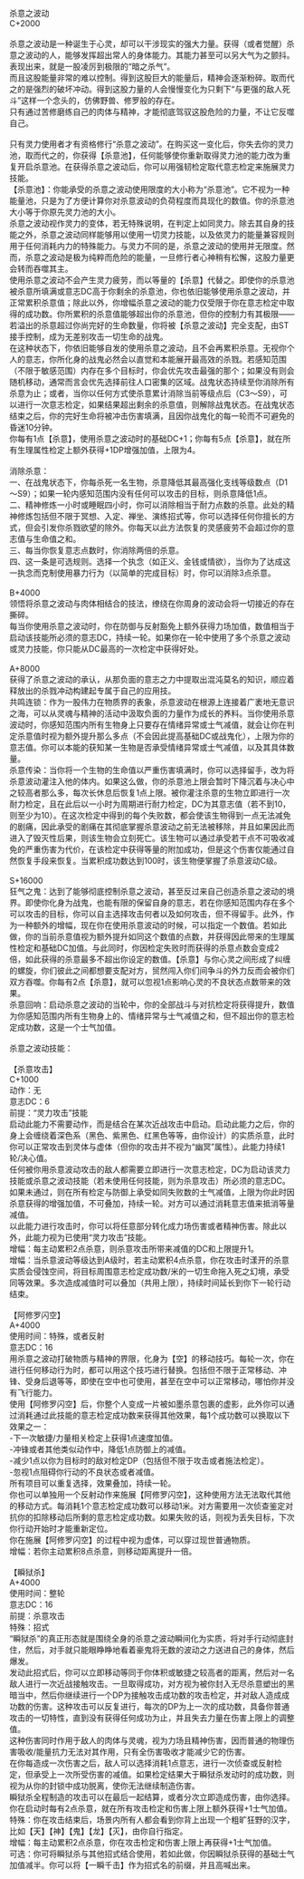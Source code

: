 <title>杀意之波动</title>
<meta name="GENERATOR" content="WinCHM">
<meta http-equiv="Content-Type" content="text/html; charset=gb2312">
<br>杀意之波动 
<br>C+2000 
<br>
<br>杀意之波动是一种诞生于心灵，却可以干涉现实的强大力量。获得（或者觉醒）杀意之波动的人，能够发挥超出常人的身体能力。其能力甚至可以另大气为之颤抖。表现出来，就是一股凌厉到极限的“暗之杀气”。 
<br>而且这股能量非常的难以控制。得到这股巨大的能量后，精神会逐渐粉碎。取而代之的是强烈的破坏冲动。得到这股力量的人会慢慢变化为只剩下“与更强的敌人死斗”这样一个念头的，仿佛野兽、修罗般的存在。 
<br>只有通过苦修磨练自己的肉体与精神，才能彻底驾驭这股危险的力量，不让它反噬自己。 
<br>
<br>只有灵力使用者才有资格修行“杀意之波动”。在购买这一变化后，你失去你的灵力池，取而代之的，你获得【杀意池】，任何能够使你重新取得灵力池的能力改为重复开启杀意池。在获得杀意之波动后，你可以用强韧检定取代意志检定来施展灵力技能。 
<br>【杀意池】：你能承受的杀意之波动使用限度的大小称为“杀意池”。它不视为一种能量池，只是为了方便计算你对杀意波动的负荷程度而具现化的数值。你的杀意池大小等于你原先灵力池的大小。 
<br>杀意之波动视作灵力的变体，若无特殊说明，在判定上如同灵力。除去其自身的技能之外，杀意之波动同样能够用以使用一切灵力技能，以及依灵力的能量兼容规则用于任何消耗内力的特殊能力。与灵力不同的是，杀意之波动的使用并无限度。然而，杀意之波动是极为纯粹而危险的能量，一旦修行者心神稍有松懈，这股力量更会转而吞噬其主。 
<br>使用杀意之波动不会产生灵力疲劳，而以等量的【杀意】代替之。即使你的杀意池被杀意所填满或意志DC高于你剩余的杀意池，你也依旧能够使用杀意之波动，并正常累积杀意值；除此以外，你增幅杀意之波动的能力仅受限于你在意志检定中取得的成功数。你所累积的杀意值能够超出你的杀意池，但你的控制力有其极限——若溢出的杀意超过你尚完好的生命数量，你将被【杀意之波动】完全支配，由ST接手控制，成为无差别攻击一切生命的战鬼。 
<br>在这种状态下，你依旧能够自发的使用杀意之波动，且不会再累积杀意。无视你个人的意志，你所化身的战鬼必然会以直觉和本能展开最高效的杀戮。若感知范围（不限于敏感范围）内存在多个目标时，你会优先攻击最强的那个；如果没有则会随机移动，通常而言会优先选择前往人口密集的区域。战鬼状态持续至你消除所有杀意为止；或者，当你以任何方式使杀意累计消除当前等级点后（C3～S9），可以进行一次意志检定，如果结果超出剩余的杀意值，则解除战鬼状态。在战鬼状态结束之后，你的完好生命将被冲击伤害填满，且因你战鬼化的每一轮而不可避免的昏迷10分钟。 
<br>你每有1点【杀意】，使用杀意之波动时的基础DC+1；你每有5点【杀意】，就在所有生理属性检定上额外获得+1DP增强加值，上限为4。 
<br>
<br>消除杀意： 
<br>一、在战鬼状态下，你每杀死一名生物，杀意降低其最高强化支线等级数点（D1～S9）；如果一轮内感知范围内没有任何可以攻击的目标，则杀意降低1点。 
<br>二、精神修炼一小时或睡眠四小时，你可以消除相当于耐力点数的杀意。此处的精神修炼包括但不限于冥想、入定、禅坐、演练招式等，你可以选择任何你擅长的方式，但会引发你杀戮欲望的除外。你每天以此方法恢复的灵感疲劳不会超过你的意志值与生命值之和。 
<br>三、每当你恢复意志点数时，你消除两倍的杀意。 
<br>四、这一条是可选规则。选择一个执念（如正义、金钱或情欲），当你为了达成这一执念而克制使用暴力行为（以简单的完成目标）时，你可以消除3点杀意。 
<br>
<br>B+4000 
<br>领悟将杀意之波动与肉体相结合的技法，缭绕在你周身的波动会将一切接近的存在撕碎。 
<br>每当你使用杀意之波动时，你在防御与反射豁免上额外获得力场加值，数值相当于启动该技能所必须的意志DC，持续一轮。如果你在一轮中使用了多个杀意之波动或灵力技能，你只能从DC最高的一次检定中获得好处。 
<br>
<br>A+8000 
<br>获得了杀意之波动的承认，从那负面的意志之力中提取出混沌莫名的知识，顺应着释放出的杀戮冲动构建起专属于自己的应用技。 
<br>共鸣连锁：作为一股伟力在物质界的表象，杀意波动在根源上连接着广袤地无意识之海，可以从灵魂与精神的活动中汲取负面的力量作为成长的养料。当你使用杀意波动时，你感知范围内所有生物身上只要存在情绪异常或士气减值，就会让你在判定杀意值时视为额外提升那么多点（不会因此提高基础DC或战鬼化），上限为你的意志值。你可以本能的获知某一生物是否承受情绪异常或士气减值，以及其具体数量。 
<br>杀意传染：当你将一个生物的生命值以严重伤害填满时，你可以选择留手，改为将杀意波动灌注入他的体内。如果这么做，你的杀意池上限会暂时下降沉着与决心中之较高者那么多，每次长休息后恢复1点上限。被你灌注杀意的生物立即进行一次耐力检定，且在此后以一小时为周期进行耐力检定，DC为其意志值（若不到10，则至少为10）。在这次检定中得到的每个失败数，都会使该生物得到一点无法减免的剧痛，因此承受的剧痛在其彻底掌握杀意波动之前无法被移除，并且如果因此而进入了毁灭性后果，则该生物会立刻死亡。该生物可以通过承受若干点不可吸收减免的严重伤害为代价，在该检定中获得等量的附加成功，但是这个伤害仅能通过自然恢复手段来恢复。当累积成功数达到100时，该生物便掌握了杀意波动C级。 
<br>
<br>S+16000 
<br>狂气之鬼：达到了能够彻底控制杀意之波动，甚至反过来自己创造杀意之波动的境界。即使你化身为战鬼，也能有限的保留自身的意志，若在你感知范围内存在多个可以攻击的目标，你可以自主选择攻击何者以及如何攻击，但不得留手。此外，作为一种额外的增幅，现在你在使用杀意波动的时候，可以指定一个数值。若如此做，你的当前杀意值视为额外提升如同这个数值的点数，并获得因此带来的生理属性检定和基础DC加值。与此同时，你因检定失败时而获得的杀意点数会变成2倍，如此获得的杀意最多不超出你设定的数值。【杀意】与你心灵之间形成了纠缠的螺旋，你们彼此之间都想要支配对方，贸然闯入你们间争斗的外力反而会被你们双方吞噬。你每有2点【杀意】，就可以忽视1点影响心灵的不良状态点数带来的效果。 
<br>杀意回响：启动杀意之波动的当轮中，你的全部战斗与对抗检定将获得提升，数值为你感知范围内所有生物身上的、情绪异常与士气减值之和，但不超出你的意志检定成功数，这是一个士气加值。 
<br>
<br>杀意之波动技能： 
<br>
<br>【杀意攻击】 
<br>C+1000 
<br>动作：无 
<br>意志DC：6 
<br>前提：“灵力攻击”技能 
<br>启动此能力不需要动作，而是结合在某次近战攻击中启动。启动此能力之后，你的身上会缠绕着深色系（黑色、紫黑色、红黑色等等，由你设计）的实质杀意，此时你可以正常攻击到灵体与虚体（但你的攻击并不视为“幽冥”属性）。此能力持续1轮/决心值。 
<br>任何被你用杀意波动攻击的敌人都需要立即进行一次意志检定，DC为启动该灵力技能或杀意之波动技能（若未使用任何技能，则为杀意攻击）所必须的意志DC。如果未通过，则在所有检定与防御上承受如同失败数的士气减值，上限为你此时因杀意获得的增强加值，不可叠加，持续一轮。对方可以通过消耗意志值来抵消等量减值。 
<br>以此能力进行攻击时，你可以将任意部分转化成力场伤害或者精神伤害。除此以外，此能力视为已使用“灵力攻击”技能。 
<br>增幅：每主动累积2点杀意，则杀意攻击所带来减值的DC和上限提升1。 
<br>增幅：当杀意波动等级达到A级时，若主动累积4点杀意，你在攻击时漾开的杀意实质会侵蚀空间，将目标周围意志检定成功数/米的一切生命拖入死之幻境，承受同等效果。多次造成减值时可以叠加（共用上限），持续时间延长到你下一轮行动结束。 
<br>
<br>【阿修罗闪空】 
<br>A+4000 
<br>使用时间：特殊，或者反射 
<br>意志DC：16 
<br>用杀意之波动打破物质与精神的界限，化身为【空】的移动技巧。每轮一次，你在进行任何移动行为时，都可以用这个技巧进行替换。包括但不限于正常移动、冲锋、受身后退等等，即使在空中也可使用，甚至在空中可以正常移动，哪怕你并没有飞行能力。 
<br>使用【阿修罗闪空】后，你整个人变成一片被如墨杀意包裹的虚影，此外你可以通过消耗通过此技能的意志检定成功数来获得其他效果，每1个成功数可以换取以下效果之一： 
<br>-下一次敏捷/力量相关检定上获得1点速度加值。 
<br>-冲锋或者其他类似动作中，降低1点防御上的减值。 
<br>-减少1点以你为目标时的敌对检定DP（包括但不限于攻击或者施法检定）。 
<br>-忽视1点阻碍你行动的不良状态或者减值。 
<br>所有项目可以重复选择，效果叠加，持续一轮。 
<br>你也可以单独用一个反射动作来施展【阿修罗闪空】，这种使用方法无法取代其他的移动方式。每消耗1个意志检定成功数可以移动1米。对方需要用一次侦查鉴定对抗你的扣除移动后所剩的意志检定成功数。如果失败的话，则视为丢失目标，下次你行动开始时才能重新定位。 
<br>你在施展【阿修罗闪空】的过程中视为虚体，可以穿过现世普通物质。 
<br>增幅：若你主动累积8点杀意，则移动距离提升一倍。 
<br>
<br>【瞬狱杀】 
<br>A+4000 
<br>使用时间：整轮 
<br>意志DC：16 
<br>前提：杀意攻击 
<br>特殊：招式 
<br>“瞬狱杀”的真正形态就是围绕全身的杀意之波动瞬间化为实质，将对手行动彻底封住，然后，对手就只能眼睁睁地看着豪鬼将无数的波动之力送进自己的身体，然后爆发。 
<br>发动此招式后，你可以立即移动等同于你体积或敏捷之较高者的距离，然后对一名敌人进行一次近战接触攻击。一旦取得成功，对方视为被你封入无尽杀意塑出的黑暗当中，然后你继续进行一个DP为接触攻击成功数的攻击检定，并对敌人造成成功数的伤害。这种攻击可以反复进行，每次的DP为上一次的成功数，具备你普通攻击的一切特性，直到没有获得任何成功为止，并且失去力量在伤害上限上的调整值。 
<br>这种伤害同时作用于敌人的肉体与灵魂，视为力场且精神伤害，因而普通的物理伤害吸收/能量抗力无法对其作用，只有全伤害吸收才能减少它的伤害。 
<br>在你每造成一次伤害之后，敌人可以选择消耗1点意志，进行一次侦查或反射检定，但承受上一次所受伤害的减值。如果检定结果大于瞬狱杀发动时的成功数，则视为从你的封锁中成功脱离，使你无法继续制造伤害。 
<br>瞬狱杀全程制造的攻击可以在最后一起结算，或者分次立即造成伤害，由你选择。你在启动时每有2点杀意，就在所有攻击检定和伤害上限上额外获得+1士气加值。 
<br>特殊：你在攻击结束后，场景内所有人都会看到你背上出现一个粗旷狂野的汉字，比如【天】【神】【鬼】【龙】【灭】，由你自行指定。 
<br>增幅：每主动累积2点杀意，你在攻击检定和伤害上限上再获得+1士气加值。 
<br>可选：你可将瞬狱杀与其他招式结合使用，若如此做，你因瞬狱杀获得的基础士气加值减半。你可以将【一瞬千击】作为招式名的前缀，并且高喊出来。 
<br>
<br>